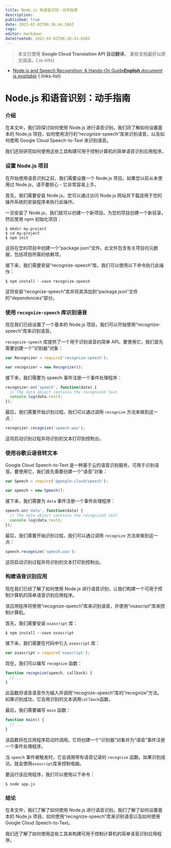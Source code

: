 ```yaml
---
title: Node.js 和语音识别：动手指南
description: 
published: true
date: 2023-02-02T06:36:44.586Z
tags: 
editor: markdown
dateCreated: 2023-02-02T06:36:43.020Z
---
```


> 本文已使用 **Google Cloud Translation API 自动翻译**。
某些文档最好以原文阅读。{.is-info}



- [Node.js and Speech Recognition: A Hands-On Guide***English** document is available*](/en/Knowledge-base/Nodejs/node-js-and-speech-recognition-a-hands-on-guide)
{.links-list}


# Node.js 和语音识别：动手指南

### 介绍

在本文中，我们将探讨如何使用 Node.js 进行语音识别。我们将了解如何设置基本的 Node.js 项目，如何使用流行的“recognize-speech”库来识别语音，以及如何使用 Google Cloud Speech-to-Text 来识别语音。

我们还将研究如何使用这些工具构建可用于控制计算机的简单语音识别应用程序。

### 设置 Node.js 项目

在开始使用语音识别之前，我们需要设置一个 Node.js 项目。如果您以前从未使用过 Node.js，请不要担心 - 它非常容易上手。

首先，我们需要安装 Node.js。您可以通过访问 Node.js 网站并下载适用于您的操作系统的安装程序来执行此操作。

一旦安装了 Node.js，我们就可以创建一个新项目。为您的项目创建一个新目录，然后使用 npm 初始化项目：

```
$ mkdir my-project
$ cd my-project
$ npm init
```

这将在您的项目中创建一个“package.json”文件。此文件包含有关项目的元数据，包括项目所需的依赖项。

接下来，我们需要安装“recognize-speech”库。我们可以使用以下命令执行此操作：

```
$ npm install --save recognize-speech
```

这将安装“recognize-speech”库并将其添加到“package.json”文件的“dependencies”部分。

### 使用 `recognize-speech` 库识别语音

现在我们已经设置了一个基本的 Node.js 项目，我们可以开始使用“recognize-speech”库来识别语音。

`recognize-speech` 库提供了一个用于识别语音的简单 API。要使用它，我们首先需要创建一个“识别器”对象：

```javascript
var Recognizer = require('recognize-speech');

var recognizer = new Recognizer();
```

接下来，我们需要为 speech 事件注册一个事件处理程序：

```javascript
recognizer.on('speech', function(data) {
  // The data object contains the recognized text
  console.log(data.text);
});
```

最后，我们需要开始识别过程。我们可以通过调用 `recognize` 方法来做到这一点：

```javascript
recognizer.recognize('speech.wav');
```

这将启动识别过程并将识别的文本打印到控制台。

### 使用谷歌云语音转文本

Google Cloud Speech-to-Text 是一种基于云的语音识别服务，可用于识别语音。要使用它，我们首先需要创建一个“语音”对象：

```javascript
var Speech = require('@google-cloud/speech');

var speech = new Speech();
```

接下来，我们需要为 `data` 事件注册一个事件处理程序：

```javascript
speech.on('data', function(data) {
  // The data object contains the recognized text
  console.log(data.text);
});
```

最后，我们需要开始识别过程。我们可以通过调用 `recognize` 方法来做到这一点：

```javascript
speech.recognize('speech.wav');
```

这将启动识别过程并将识别的文本打印到控制台。

### 构建语音识别应用

现在我们已经了解了如何使用 Node.js 进行语音识别，让我们构建一个可用于控制计算机的简单语音识别应用程序。

该应用程序将使用“recognize-speech”库来识别语音，并使用“osascript”库来控制计算机。

首先，我们需要安装 `osascript` 库：

```
$ npm install --save osascript
```

接下来，我们需要在代码中引入 `osascript` 库：

```javascript
var osascript = require('osascript');
```

现在，我们可以编写 `recognize` 函数：

```javascript
function recognize(speech, callback) {
  // ...
}
```

此函数将语音录音作为输入并调用“recognize-speech”库的“recognize”方法。如果识别成功，它会用识别的文本调用`callback`函数。

最后，我们需要编写 `main` 函数：

```javascript
function main() {
  // ...
}
```

该函数将在应用程序启动时调用。它将创建一个“识别器”对象并为“语音”事件注册一个事件处理程序。

当 `speech` 事件被触发时，它会调用带有语音记录的 `recognize` 函数。如果识别成功，就会使用`osascript`库来控制电脑。

要运行该应用程序，我们可以使用以下命令：

```
$ node app.js
```

### 结论

在本文中，我们了解了如何使用 Node.js 进行语音识别。我们了解了如何设置基本的 Node.js 项目、如何使用“recognize-speech”库来识别语音以及如何使用 Google Cloud Speech-to-Text。

我们还了解了如何使用这些工具来构建可用于控制计算机的简单语音识别应用程序。